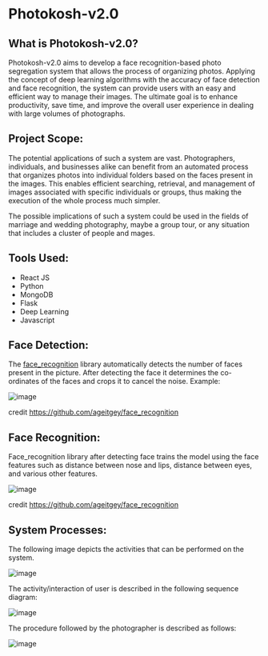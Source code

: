 # Photokosh-v2.0
## What is Photokosh-v2.0?
Photokosh-v2.0 aims to develop a face recognition-based photo segregation system that allows the process of organizing photos. Applying the concept of deep learning algorithms with the accuracy of face detection and face recognition, the system can provide users with an easy and efficient way to manage their images. The ultimate goal is to enhance productivity, save time, and improve the overall user experience in dealing with large volumes of photographs.

## Project Scope:
The potential applications of such a system are vast. Photographers, individuals, and businesses alike can benefit from an automated process that organizes photos into individual folders based on the faces present in the images. This enables efficient searching, retrieval, and management of images associated with specific individuals or groups, thus making the execution of the whole process much simpler.

The possible implications of such a system could be used in the fields of marriage and wedding photography, maybe a group tour, or any situation that includes a cluster of people and mages.

## Tools Used:
  - React JS
  - Python
  - MongoDB
  - Flask
  - Deep Learning
  - Javascript

## Face Detection:
The [face_recognition](https://github.com/ageitgey/face_recognition) library automatically detects the number of faces present in the picture. After detecting the face it determines the co-ordinates of the faces and crops it to cancel the noise. Example:

![image](https://github.com/siddharth6758/Photokosh-v2.0/assets/90406492/82be6576-27e4-400d-8205-9a683c6ef7d2)

credit https://github.com/ageitgey/face_recognition

## Face Recognition:
Face_recognition library after detecting face trains the model using the face features such as distance between nose and lips, distance between eyes, and various other features.

![image](https://github.com/siddharth6758/Photokosh-v2.0/assets/90406492/a9cf6915-f226-4a69-8d14-a8e771df5e6d)

credit https://github.com/ageitgey/face_recognition

## System Processes:
The following image depicts the activities that can be performed on the system.

  ![image](https://github.com/siddharth6758/Photokosh-v2.0/assets/90406492/c83f9b68-b3d9-422e-85ae-c1c5c0c21c23)

The activity/interaction of user is described in the following sequence diagram:

![image](https://github.com/siddharth6758/Photokosh-v2.0/assets/90406492/837a9ed7-dbcb-40e0-94a8-ec09bd732872)

The procedure followed by the photographer is described as follows:

![image](https://github.com/siddharth6758/Photokosh-v2.0/assets/90406492/2bfdb773-b00d-4ea1-a44f-3cc338bbf62e)


